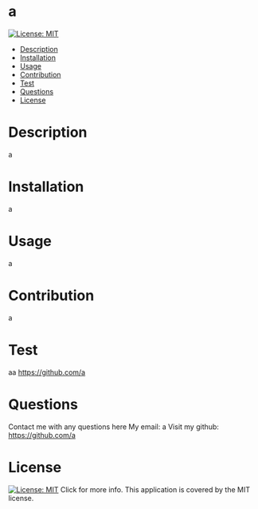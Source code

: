 # a
[![License: MIT](https://img.shields.io/badge/License-MIT-yellow.svg)](https://opensource.org/licenses/MIT)

* [Description](#description)
* [Installation](#installation)
* [Usage](#usage)
* [Contribution](#contribution)
* [Test](#test)
* [Questions](#Questions)
* [License](#license)

# Description
a
# Installation
a
# Usage
a
# Contribution
a
# Test
aa
https://github.com/a
# Questions
Contact me with any questions here
My email: a
Visit my github: https://github.com/a
# License
[![License: MIT](https://img.shields.io/badge/License-MIT-yellow.svg)](https://opensource.org/licenses/MIT) Click for more info. This application is covered by the MIT license.

